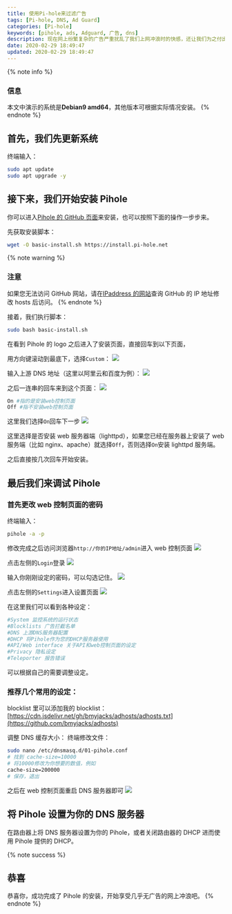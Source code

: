 ```yaml
---
title: 使用Pi-hole来过滤广告
tags: [Pi-hole, DNS, Ad Guard]
categories: [Pi-hole]
keywords: [pihole, ads, Adguard, 广告, dns]
description: 现在网上纷繁复杂的广告严重扰乱了我们上网冲浪时的快感，还让我们为之付出流量，为什么不安装Pihole来过滤家中的广告呢？
date: 2020-02-29 18:49:47
updated: 2020-02-29 18:49:47
---
```


{% note info %}

### 信息

本文中演示的系统是**Debian9 amd64**，其他版本可根据实际情况安装。
{% endnote %}

## 首先，我们先更新系统

终端输入：

```bash
sudo apt update
sudo apt upgrade -y
```

## 接下来，我们开始安装 Pihole

你可以进入[Pihole 的 GitHub 页面](https://github.com/pi-hole/pi-hole)来安装，也可以按照下面的操作一步步来。

先获取安装脚本：

```bash
wget -O basic-install.sh https://install.pi-hole.net
```

{% note warning %}

### 注意

如果您无法访问 GitHub 网站，请在[IPaddress 的网站](http://ipaddress.com)查询 GitHub 的 IP 地址修改 hosts 后访问。
{% endnote %}

接着，我们执行脚本：

```bash
sudo bash basic-install.sh
```

在看到 Pihole 的 logo 之后进入了安装页面，直接回车到以下页面，

用方向键滚动到最底下，选择`Custom`：
![](https://cdn-bmyjacks-io.oss-accelerate.aliyuncs.com/img/20200309180649.png?x-oss-process=style/style)

输入上游 DNS 地址（这里以阿里云和百度为例）：
![](https://cdn-bmyjacks-io.oss-accelerate.aliyuncs.com/img/20200309180701.png?x-oss-process=style/style)

之后一连串的回车来到这个页面：
![](https://cdn-bmyjacks-io.oss-accelerate.aliyuncs.com/img/20200309180712.png?x-oss-process=style/style)

```bash
On #指的是安装web控制页面
Off #指不安装web控制页面
```

这里我们选择`On`回车下一步
![](https://cdn-bmyjacks-io.oss-accelerate.aliyuncs.com/img/20200309180726.png?x-oss-process=style/style)

这里选择是否安装 web 服务器端（lighttpd），如果您已经在服务器上安装了 web 服务端（比如 nginx、apache）就选择`Off`，否则选择`On`安装 lighttpd 服务端。

之后直接按几次回车开始安装。

## 最后我们来调试 Pihole

### 首先更改 web 控制页面的密码

终端输入：

```bash
pihole -a -p
```

修改完成之后访问浏览器`http://你的IP地址/admin`进入 web 控制页面
![](https://cdn-bmyjacks-io.oss-accelerate.aliyuncs.com/img/20200309180738.png?x-oss-process=style/style)

点击左侧的`Login`登录
![](https://cdn-bmyjacks-io.oss-accelerate.aliyuncs.com/img/20200309180757.png?x-oss-process=style/style)

输入你刚刚设定的密码，可以勾选记住。
![](https://cdn-bmyjacks-io.oss-accelerate.aliyuncs.com/img/20200309180757.png?x-oss-process=style/style)

点击左侧的`Settings`进入设置页面
![](https://cdn-bmyjacks-io.oss-accelerate.aliyuncs.com/img/20200309180818.png?x-oss-process=style/style)

在这里我们可以看到各种设定：

```bash
#System 监控系统的运行状态
#Blocklists 广告拦截名单
#DNS 上游DNS服务器配置
#DHCP 将Pihole作为您的DHCP服务器使用
#API/Web interface 关于API和web控制页面的设定
#Privacy 隐私设定
#Teleporter 报告错误
```

可以根据自己的需要调整设定。

### 推荐几个常用的设定：

blocklist 里可以添加我的 blocklist：[https://cdn.jsdelivr.net/gh/bmyjacks/adhosts/adhosts.txt](https://github.com/bmyjacks/adhosts)

调整 DNS 缓存大小：
终端修改文件：

```bash
sudo nano /etc/dnsmasq.d/01-pihole.conf
# 找到 cache-size=10000
# 将10000修改为你想要的数值，例如
cache-size=200000
# 保存，退出
```

之后在 web 控制页面重启 DNS 服务器即可
![](https://cdn-bmyjacks-io.oss-accelerate.aliyuncs.com/img/20200309180857.png?x-oss-process=style/style)

## 将 Pihole 设置为你的 DNS 服务器

在路由器上将 DNS 服务器设置为你的 Pihole，或者关闭路由器的 DHCP 进而使用 Pihole 提供的 DHCP。

{% note success %}

## 恭喜

恭喜你，成功完成了 Pihole 的安装，开始享受几乎无广告的网上冲浪吧。
{% endnote %}
